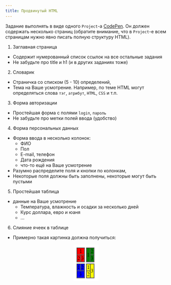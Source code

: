 ```yaml
---
title: Продвинутый HTML
---
```


Задание выполнять в виде одного `Project`-а
[CodePen].
Он должен содержать несколько страниц
(обратите внимание,
что в `Project`-е всем страницам
нужно явно писать полную структуру HTML).

1. Заглавная страница

  - Содержит нумерованный список
  ссылок на все остальные задания
  - Не забудьте про title и h1
  (и в других заданиях тоже)

2. Словарик

  - Страничка со списком (5 - 10) определений,
  - Тема на Ваше усмотрение.
  Например, по теме HTML могут определяться
  слова `тэг`, `атрибут`, `HTML`, `CSS` и т.п.

3. Форма авторизации

  - Простейшая форма с полями `login`, `пароль`
  - Не забудьте про метки полей ввода (удобство)

4. Форма персональных данных
  - Форма ввода в несколько колонок:
    + ФИО
    + Пол
    + E-mail, телефон
    + Дата рождения
    + что-то ещё на Ваше усмотрение
  - Разумно распределите поля и кнопки по колонкам,
  - Некоторые поля должны быть заполнены,
  некоторые могут быть пустыми

5. Простейшая таблица
  - данные на Ваше усмотрение
    + Температура, влажность и осадки за несколько дней
    + Курс доллара, евро и юаня
    + ...

6. Слияние ячеек в таблице
  - Примерно такая картинка должна получиться:
<center><img src=4.png></center>


[CodePen]: https://codepen.io/
